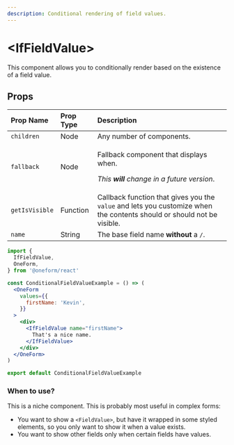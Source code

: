 ```yaml
---
description: Conditional rendering of field values.
---
```


# &lt;IfFieldValue&gt;

This component allows you to conditionally render based on the existence of a field value.

## Props

<table>
  <thead>
    <tr>
      <th style="text-align:left">Prop Name</th>
      <th style="text-align:left">Prop Type</th>
      <th style="text-align:left">Description</th>
    </tr>
  </thead>
  <tbody>
    <tr>
      <td style="text-align:left"><code>children</code>
      </td>
      <td style="text-align:left">Node</td>
      <td style="text-align:left">Any number of components.</td>
    </tr>
    <tr>
      <td style="text-align:left"><code>fallback</code>
      </td>
      <td style="text-align:left">Node</td>
      <td style="text-align:left">
        <p>Fallback component that displays when.</p>
        <p><em>This <b>will </b>change in a future version</em>.</p>
      </td>
    </tr>
    <tr>
      <td style="text-align:left"><code>getIsVisible</code>
      </td>
      <td style="text-align:left">Function</td>
      <td style="text-align:left">Callback function that gives you the <code>value</code> and lets you customize
        when the contents should or should not be visible.</td>
    </tr>
    <tr>
      <td style="text-align:left"><code>name</code>
      </td>
      <td style="text-align:left">String</td>
      <td style="text-align:left">The base field name <b>without</b> a <code>/</code>.</td>
    </tr>
  </tbody>
</table>

```jsx
import {
  IfFieldValue,
  OneForm,
} from '@oneform/react'

const ConditionalFieldValueExample = () => (
  <OneForm
    values={{
      firstName: 'Kevin',
    }}
  >
    <div>
      <IfFieldValue name="firstName">
        That's a nice name.
      </IfFieldValue>
    </div>
  </OneForm>
)

export default ConditionalFieldValueExample 
```

### When to use?

This is a niche component. This is probably most useful in complex forms:

* You want to show a `<FieldValue>`, but have it wrapped in some styled elements, so you only want to show it when a value exists.
* You want to show other fields only when certain fields have values.

